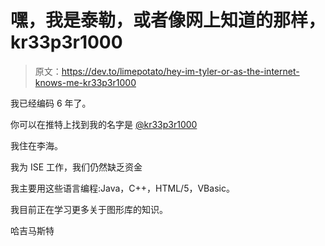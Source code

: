 # 嘿，我是泰勒，或者像网上知道的那样，kr33p3r1000

> 原文：<https://dev.to/limepotato/hey-im-tyler-or-as-the-internet-knows-me-kr33p3r1000>

我已经编码 6 年了。

你可以在推特上找到我的名字是 [@kr33p3r1000](https://twitter.com/kr33p3r1000)

我住在李海。

我为 ISE 工作，我们仍然缺乏资金

我主要用这些语言编程:Java，C++，HTML/5，VBasic。

我目前正在学习更多关于图形库的知识。

哈吉马斯特